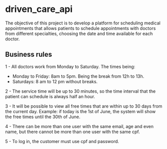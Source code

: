 # driven_care_api
The objective of this project is to develop a platform for scheduling medical appointments that allows patients to schedule appointments with doctors from different specialties, choosing the date and time available for each doctor.

## Business rules

1 - All doctors work from Monday to Saturday. The times being:

* Monday to Friday: 8am to 5pm. Being the break from 12h to 13h.
* Saturdays: 8 am to 12 pm without breaks.

2 - The service time will be up to 30 minutes, so the time interval that the patient can schedule is always half an hour.

3 - It will be possible to view all free times that are within up to 30 days from the current day. Example: if today is the 1st of June, the system will show the free times until the 30th of June.

4 - There can be more than one user with the same email, age and even name, but there cannot be more than one user with the same cpf.

5 - To log in, the customer must use cpf and password.

